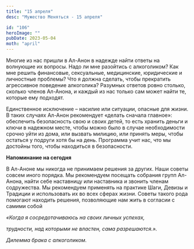 ```yaml
---
title: "15 апреля"
desc: "Мужество Меняться - 15 апреля"

id: "106"
heroImage: ""
pubDate: 2023-05-04
moth: "april"
---
```


Многие из нас пришли в Ал-Анон в надежде найти ответы на волнующие их вопросы.
Надо ли мне разойтись с алкоголиком? Как мне решить финансовые, сексуальные,
медицинские, юридические и личностные проблемы? Что я должна сделать, чтобы
прекратить агрессивное поведение алкоголика? Разумных ответов ровно столько,
сколько членов Ал-Анона, и каждый из нас только сам может найти те, которые
ему подходят.

Единственное исключение – насилие или ситуации, опасные для жизни. В таких
случаях Ал-Анон рекомендует «делать сначала главное»: обеспечить безопасность
свою и своих детей, то есть хранить деньги и ключи в надежном месте, чтобы
можно было в случае необходимости срочно уйти из дома, или вызвать милицию,
или принять меры, чтобы остаться у подруги хотя бы на день. Программа учит
нас, что мы достойны того, чтобы находиться в безопасности.

**Напоминание на сегодня**

В Ал-Аноне мы никогда не принимаем решения за других. Наши советы совсем иного
порядка. Мы рекомендуем посещать собрания групп Ал-Анона, найти себе
наставницу или наставника и звонить членам содружества. Мы рекомендуем
применять на практике Шаги, Девизы и Традиции и использовать их во всех сферах
жизни. Советы такого рода помогают находить решения, позволяющие нам жить в
согласии с самими собой

_«Когда я сосредотачиваюсь на своих личных успехах,_

_трудности, над которыми не властен, сама разрешаются.»._

_Дилемма брака с алкоголиком._
